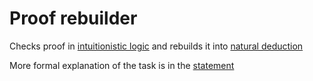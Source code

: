 # Proof rebuilder

Checks proof in [intuitionistic logic](https://en.wikipedia.org/wiki/Intuitionistic_logic) and rebuilds it into [natural deduction](https://en.wikipedia.org/wiki/Natural_deduction)

More formal explanation of the task is in the [statement](statement.pdf)
